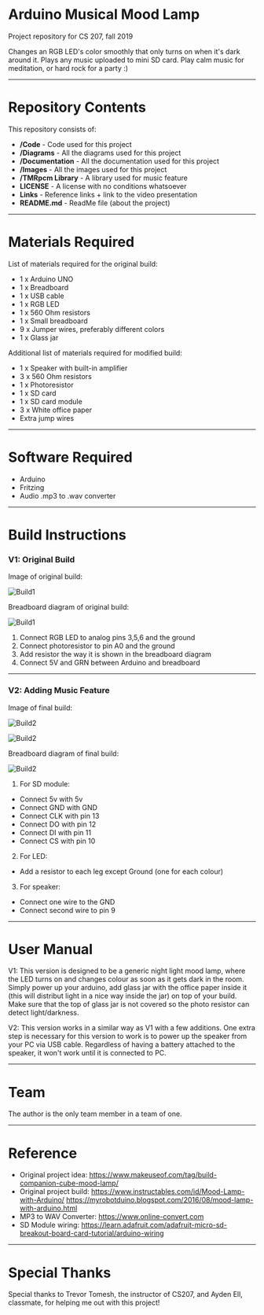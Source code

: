 # Arduino Musical Mood Lamp
Project repository for CS 207, fall 2019

Changes an RGB LED's color smoothly that only turns on when it's dark around it. Plays any music uploaded to mini SD card.
Play calm music for meditation, or hard rock for a party :)

------------------------------
# Repository Contents
This repository consists of:
* **/Code** - Code used for this project
* **/Diagrams** - All the diagrams used for this project
* **/Documentation** - All the documentation used for this project
* **/Images** - All the images used for this project
* **/TMRpcm Library** - A library used for music feature
* **LICENSE** - A license with no conditions whatsoever
* **Links** - Reference links + link to the video presentation
* **README.md** - ReadMe file (about the project)

------------------------------
# Materials Required
List of materials required for the original build:
* 1 x Arduino UNO
* 1 x Breadboard
* 1 x USB cable
* 1 x RGB LED
* 1 x 560 Ohm resistors
* 1 x Small breadboard
* 9 x Jumper wires, preferably different colors 
* 1 x Glass jar

Additional list of materials required for modified build:
* 1 x Speaker with built-in amplifier
* 3 x 560 Ohm resistors
* 1 x Photoresistor
* 1 x SD card
* 1 x SD card module
* 3 x White office paper
* Extra jump wires

------------------------------
# Software Required
* Arduino
* Fritzing
* Audio .mp3 to .wav converter

------------------------------
# Build Instructions
### V1: Original Build
Image of original build:

![Build1](/Images/NightLight1.jpg)

Breadboard diagram of original build:

![Build1](/Diagrams/Original%20%2B%20Photoresistor.jpg)

1. Connect RGB LED to analog pins 3,5,6 and the ground
2. Connect photoresistor to pin A0 and the ground
3. Add resistor the way it is shown in the breadboard diagram
4. Connect 5V and GRN between Arduino and breadboard

------------------------------
### V2: Adding Music Feature
Image of final build:

![Build2](/Images/MoodLamp1.JPG)

![Build2](/Images/MoodLamp3.JPG)

Breadboard diagram of final build:

![Build2](/Diagrams/MoodLamp.jpg)

1. For SD module:
  - Connect 5v with 5v
  - Connect GND with GND
  - Connect CLK with pin 13
  - Connect DO with pin 12
  - Connect DI with pin 11
  - Connect CS with pin 10
2. For LED:
  - Add a resistor to each leg except Ground (one for each colour)
3. For speaker:
  - Connect one wire to the GND
  - Connect second wire to pin 9

------------------------------
# User Manual
V1: This version is designed to be a generic night light mood lamp, where the LED turns on and changes colour as soon as it gets dark in the room. Simply power up your arduino, add glass jar with the office paper inside it (this will distribut light in a nice way inside the jar) on top of your build. Make sure that the top of glass jar is not covered so the photo resistor can detect light/darkness. 

V2: This version works in a similar way as V1 with a few additions. One extra step is necessary for this version to work is to power up the speaker from your PC via USB cable. Regardless of having a battery attached to the speaker, it won't work until it is connected to PC. 

------------------------------
# Team
The author is the only team member in a team of one.

------------------------------
# Reference
* Original project idea:  https://www.makeuseof.com/tag/build-companion-cube-mood-lamp/
* Original project build: https://www.instructables.com/id/Mood-Lamp-with-Arduino/ 
                          https://myrobotduino.blogspot.com/2016/08/mood-lamp-with-arduino.html
* MP3 to WAV Converter:   https://www.online-convert.com
* SD Module wiring:       https://learn.adafruit.com/adafruit-micro-sd-breakout-board-card-tutorial/arduino-wiring 

------------------------------
# Special Thanks
Special thanks to Trevor Tomesh, the instructor of CS207, and Ayden Ell, classmate, for helping me out with this project! 
